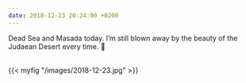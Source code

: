 ```yaml
---
date: 2018-12-23 20:24:00 +0200
---
```


Dead Sea and Masada today. I’m still blown away by the beauty of the Judaean Desert every time. 🐪

<br />
{{< myfig "/images/2018-12-23.jpg" >}}
